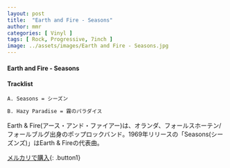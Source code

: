 ```yaml
---
layout: post
title:  "Earth and Fire - Seasons"
author: mmr
categories: [ Vinyl ]
tags: [ Rock, Progressive, 7inch ]
image: ../assets/images/Earth and Fire - Seasons.jpg
---
```


#### Earth and Fire - Seasons

#### Tracklist
```md
A. Seasons = シーズン

B. Hazy Paradise = 霧のパラダイス
```

Earth & Fire(アース・アンド・ファイアー)は、オランダ、フォールスホーテン/フォールブルグ出身のポップロックバンド。1969年リリースの「Seasons(シーズンズ)」はEarth & Fireの代表曲。

[メルカリで購入](https://jp.mercari.com/item/m85479592073){: .button1}

